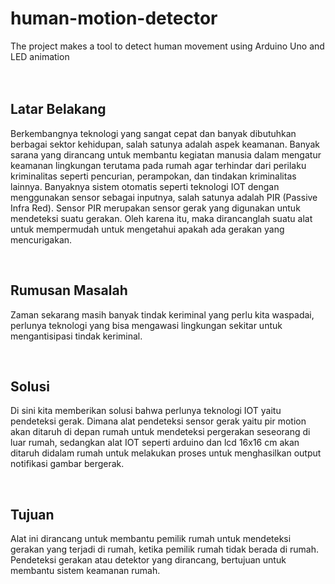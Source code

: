 # human-motion-detector
The project makes a tool to detect human movement using Arduino Uno and LED animation
<br><br><br>

<h2>Latar Belakang</h2
<p align="justify">
  Berkembangnya teknologi yang sangat cepat  dan banyak dibutuhkan berbagai sektor kehidupan, salah satunya adalah aspek keamanan. Banyak sarana yang dirancang untuk membantu kegiatan manusia dalam mengatur keamanan lingkungan terutama pada rumah agar terhindar dari perilaku kriminalitas seperti pencurian, perampokan, dan tindakan kriminalitas lainnya. Banyaknya sistem otomatis seperti teknologi IOT dengan menggunakan sensor sebagai inputnya, salah satunya adalah PIR (Passive Infra Red). Sensor PIR merupakan sensor gerak yang digunakan untuk mendeteksi suatu gerakan. Oleh karena itu, maka dirancanglah suatu alat untuk mempermudah untuk mengetahui apakah ada gerakan yang mencurigakan.
</p>
<br>

<h2>Rumusan Masalah</h2
<p align="justify">
  Zaman sekarang masih banyak tindak keriminal yang perlu kita waspadai, perlunya teknologi yang bisa mengawasi lingkungan sekitar untuk mengantisipasi tindak keriminal.
</p>
<br>

<h2>Solusi</h2
<p align="justify">
  Di sini kita memberikan solusi bahwa perlunya teknologi IOT yaitu pendeteksi gerak. Dimana alat pendeteksi sensor gerak yaitu pir motion akan ditaruh di depan rumah untuk mendeteksi pergerakan seseorang di luar rumah, sedangkan alat IOT seperti arduino dan lcd 16x16 cm akan ditaruh didalam rumah untuk melakukan proses untuk menghasilkan output notifikasi gambar bergerak.
</p>
<br>
  
<h2>Tujuan</h2
<p align="justify">
  Alat ini dirancang untuk membantu pemilik rumah untuk mendeteksi gerakan yang terjadi di rumah, ketika pemilik rumah tidak berada di rumah. Pendeteksi gerakan atau detektor yang dirancang, bertujuan untuk membantu sistem keamanan rumah.
</p>




